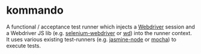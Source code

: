 # kommando

A functional / acceptance test runner which injects a [Webdriver](http://code.google.com/p/selenium/) session and 
a Webdriver JS lib (e.g. [selenium-webdriver](https://npmjs.org/package/selenium-webdriver) or [wd](https://npmjs.org/package/wd))
into the runner context. It uses various existing test-runners (e.g. [jasmine-node](https://npmjs.org/package/jasmine-node) or
[mocha](https://npmjs.org/package/mocha)) to execute tests.

